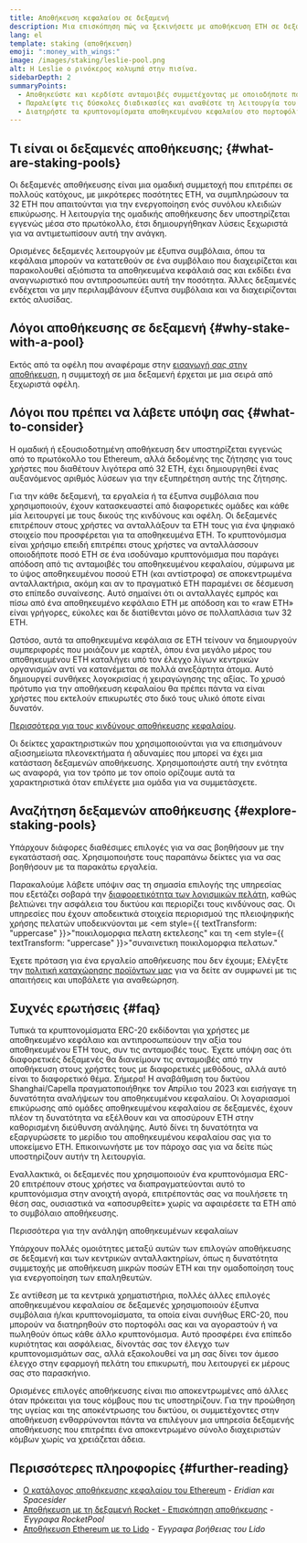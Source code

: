 ```yaml
---
title: Αποθήκευση κεφαλαίου σε δεξαμενή
description: Μια επισκόπηση πώς να ξεκινήσετε με αποθήκευση ETH σε δεξαμενή
lang: el
template: staking (αποθήκευση)
emoji: ":money_with_wings:"
image: /images/staking/leslie-pool.png
alt: Η Leslie ο ρινόκερος κολυμπά στην πισίνα.
sidebarDepth: 2
summaryPoints:
  - Αποθηκεύστε και κερδίστε ανταμοιβές συμμετέχοντας με οποιοδήποτε ποσό ETH ενώνοντας τις δυνάμεις σας με άλλους
  - Παραλείψτε τις δύσκολες διαδικασίες και αναθέστε τη λειτουργία του επικυρωτή σε τρίτο
  - Διατηρήστε τα κρυπτονομίσματα αποθηκευμένου κεφαλαίου στο πορτοφόλι σας
---
```


## Τι είναι οι δεξαμενές αποθήκευσης; {#what-are-staking-pools}

Οι δεξαμενές αποθήκευσης είναι μια ομαδική συμμετοχή που επιτρέπει σε πολλούς κατόχους, με μικρότερες ποσότητες ETH, να συμπληρώσουν τα 32 ETH που απαιτούνται για την ενεργοποίηση ενός συνόλου κλειδιών επικύρωσης. Η λειτουργία της ομαδικής αποθήκευσης δεν υποστηρίζεται εγγενώς μέσα στο πρωτόκολλο, έτσι δημιουργήθηκαν λύσεις ξεχωριστά για να αντιμετωπίσουν αυτή την ανάγκη.

Ορισμένες δεξαμενές λειτουργούν με έξυπνα συμβόλαια, όπου τα κεφάλαια μπορούν να κατατεθούν σε ένα συμβόλαιο που διαχειρίζεται και παρακολουθεί αξιόπιστα τα αποθηκευμένα κεφάλαιά σας και εκδίδει ένα αναγνωριστικό που αντιπροσωπεύει αυτή την ποσότητα. Άλλες δεξαμενές ενδέχεται να μην περιλαμβάνουν έξυπνα συμβόλαια και να διαχειρίζονται εκτός αλυσίδας.

## Λόγοι αποθήκευσης σε δεξαμενή {#why-stake-with-a-pool}

Εκτός από τα οφέλη που αναφέραμε στην [εισαγωγή σας στην αποθήκευση](/staking/), η συμμετοχή σε μια δεξαμενή έρχεται με μια σειρά από ξεχωριστά οφέλη.

<CardGrid>
  <Card title="Χαμηλό επίπεδο εισόδου" emoji="🐟" description="Not a whale? No problem. Most staking pools let you stake virtually any amount of ETH by joining forces with other stakers, unlike staking solo which requires 32 ETH." />
  <Card title="Αποθηκεύστε σήμερα" emoji=":stopwatch:" description="Staking with a pool is as easy as a token swap. No need to worry about hardware setup and node maintenance. Pools allow you to deposit your ETH which enables node operators to run validators. Rewards are then distributed to contributors minus a fee for node operations." />
  <Card title="Κρυπτονομίσματα αποθήκευσης κεφαλαίου" emoji=":droplet:" description="Many staking pools provide a token that represents a claim on your staked ETH and the rewards it generates. This allows you to make use of your staked ETH, e.g. as collateral in DeFi applications." />
</CardGrid>

<StakingComparison page="pools" />

## Λόγοι που πρέπει να λάβετε υπόψη σας {#what-to-consider}

Η ομαδική ή εξουσιοδοτημένη αποθήκευση δεν υποστηρίζεται εγγενώς από το πρωτόκολλο του Ethereum, αλλά δεδομένης της ζήτησης για τους χρήστες που διαθέτουν λιγότερα από 32 ETH, έχει δημιουργηθεί ένας αυξανόμενος αριθμός λύσεων για την εξυπηρέτηση αυτής της ζήτησης.

Για την κάθε δεξαμενή, τα εργαλεία ή τα έξυπνα συμβόλαια που χρησιμοποιούν, έχουν κατασκευαστεί από διαφορετικές ομάδες και κάθε μία λειτουργεί με τους δικούς της κινδύνους και οφέλη. Οι δεξαμενές επιτρέπουν στους χρήστες να ανταλλάξουν τα ETH τους για ένα ψηφιακό στοιχείο που προσφέρεται για τα αποθηκευμένα ETH. Το κρυπτονόμισμα είναι χρήσιμο επειδή επιτρέπει στους χρήστες να ανταλλάσσουν οποιοδήποτε ποσό ETH σε ένα ισοδύναμο κρυπτονόμισμα που παράγει απόδοση από τις ανταμοιβές του αποθηκευμένου κεφαλαίου, σύμφωνα με το ύψος αποθηκευμένου ποσού ETH (και αντίστροφα) σε αποκεντρωμένα ανταλλακτήρια, ακόμη και αν το πραγματικό ETH παραμένει σε δέσμευση στο επίπεδο συναίνεσης. Αυτό σημαίνει ότι οι ανταλλαγές εμπρός και πίσω από ένα αποθηκευμένο κεφάλαιο ETH με απόδοση και το «raw ETH» είναι γρήγορες, εύκολες και δε διατίθενται μόνο σε πολλαπλάσια των 32 ETH.

Ωστόσο, αυτά τα αποθηκευμένα κεφάλαια σε ETH τείνουν να δημιουργούν συμπεριφορές που μοιάζουν με καρτέλ, όπου ένα μεγάλο μέρος του αποθηκευμένου ETH καταλήγει υπό τον έλεγχο λίγων κεντρικών οργανισμών αντί να κατανέμεται σε πολλά ανεξάρτητα άτομα. Αυτό δημιουργεί συνθήκες λογοκρισίας ή χειραγώγησης της αξίας. Το χρυσό πρότυπο για την αποθήκευση κεφαλαίου θα πρέπει πάντα να είναι χρήστες που εκτελούν επικυρωτές στο δικό τους υλικό όποτε είναι δυνατόν.

[Περισσότερα για τους κινδύνους αποθήκευσης κεφαλαίου](https://notes.ethereum.org/@djrtwo/risks-of-lsd).

Οι δείκτες χαρακτηριστικών που χρησιμοποιούνται για να επισημάνουν αξιοσημείωτα πλεονεκτήματα ή αδυναμίες που μπορεί να έχει μια κατάσταση δεξαμενών αποθήκευσης. Χρησιμοποιήστε αυτή την ενότητα ως αναφορά, για τον τρόπο με τον οποίο ορίζουμε αυτά τα χαρακτηριστικά όταν επιλέγετε μια ομάδα για να συμμετάσχετε.

<StakingConsiderations page="pools" />

## Αναζήτηση δεξαμενών αποθήκευσης {#explore-staking-pools}

Υπάρχουν διάφορες διαθέσιμες επιλογές για να σας βοηθήσουν με την εγκατάστασή σας. Χρησιμοποιήστε τους παραπάνω δείκτες για να σας βοηθήσουν με τα παρακάτω εργαλεία.

<ProductDisclaimer />

<StakingProductsCardGrid category="pools" />

Παρακαλούμε λάβετε υπόψιν σας τη σημασία επιλογής της υπηρεσίας που εξετάζει σοβαρά την [διαφορετικότητα των λογισμικών πελάτη](/developers/docs/nodes-and-clients/client-diversity/), καθώς βελτιώνει την ασφάλεια του δικτύου και περιορίζει τους κινδύνους σας. Οι υπηρεσίες που έχουν αποδεικτικά στοιχεία περιορισμού της πλειοψηφικής χρήσης πελατών υποδεικνύονται με <em style={{ textTransform: "uppercase" }}>"ποικιλομορφια πελατη εκτελεσης"</em> και τη <em style={{ textTransform: "uppercase" }}>"συναινετικη ποικιλομορφια πελατων."</em>

Έχετε πρόταση για ένα εργαλείο αποθήκευσης που δεν έχουμε; Ελέγξτε την [πολιτική καταχώρησης προϊόντων μας](/contributing/adding-staking-products/) για να δείτε αν συμφωνεί με τις απαιτήσεις και υποβάλετε για αναθεώρηση.

## Συχνές ερωτήσεις {#faq}

<ExpandableCard title="Πώς μπορώ να κερδίσω ανταμοιβές;">
Τυπικά τα κρυπτονομίσματα ERC-20 εκδίδονται για χρήστες με αποθηκευμένο κεφάλαιο και αντιπροσωπεύουν την αξία του αποθηκευμένου ETH τους, συν τις ανταμοιβές τους. Έχετε υπόψη σας ότι διαφορετικές δεξαμενές θα διανείμουν τις ανταμοιβές από την αποθήκευση στους χρήστες τους με διαφορετικές μεθόδους, αλλά αυτό είναι το διαφορετικό θέμα.
</ExpandableCard>

<ExpandableCard title="Πότε μπορώ να αποσύρω το κεφάλαιό μου;">
Σήμερα! Η αναβάθμιση του δικτύου Shanghai/Capella πραγματοποιήθηκε τον Απρίλιο του 2023 και εισήγαγε τη δυνατότητα αναλήψεων του αποθηκευμένου κεφαλαίου. Οι λογαριασμοί επικύρωσης από ομάδες αποθηκευμένου κεφαλαίου σε δεξαμενές, έχουν πλέον τη δυνατότητα να εξέλθουν και να αποσύρουν ETH στην καθορισμένη διεύθυνση ανάληψης. Αυτό δίνει τη δυνατότητα να εξαργυρώσετε το μερίδιο του αποθηκευμένου κεφαλαίου σας για το υποκείμενο ETH. Επικοινωνήστε με τον πάροχο σας για να δείτε πώς υποστηρίζουν αυτήν τη λειτουργία.

Εναλλακτικά, οι δεξαμενές που χρησιμοποιούν ένα κρυπτονόμισμα ERC-20 επιτρέπουν στους χρήστες να διαπραγματεύονται αυτό το κρυπτονόμισμα στην ανοιχτή αγορά, επιτρέποντάς σας να πουλήσετε τη θέση σας, ουσιαστικά να «αποσυρθείτε» χωρίς να αφαιρέσετε τα ETH από το συμβόλαιο αποθήκευσης.

<ButtonLink href="/staking/withdrawals/">Περισσότερα για την ανάληψη αποθηκευμένων κεφαλαίων</ButtonLink>
</ExpandableCard>

<ExpandableCard title="Είναι διαφορετικό από την αποθήκευση σε ανταλλακτήριο;">
Υπάρχουν πολλές ομοιότητες μεταξύ αυτών των επιλογών αποθήκευσης σε δεξαμενή και των κεντρικών ανταλλακτηρίων, όπως η δυνατότητα συμμετοχής με αποθήκευση μικρών ποσών ETH και την ομαδοποίηση τους για ενεργοποίηση των επαληθευτών.

Σε αντίθεση με τα κεντρικά χρηματιστήρια, πολλές άλλες επιλογές αποθηκευμένου κεφαλαίου σε δεξαμενές χρησιμοποιούν έξυπνα συμβόλαια ή/και κρυπτονομίσματα, τα οποία είναι συνήθως ERC-20, που μπορούν να διατηρηθούν στο πορτοφόλι σας και να αγοραστούν ή να πωληθούν όπως κάθε άλλο κρυπτονόμισμα. Αυτό προσφέρει ένα επίπεδο κυριότητας και ασφάλειας, δίνοντάς σας τον έλεγχο των κρυπτονομισμάτων σας, αλλά εξακολουθεί να μη σας δίνει τον άμεσο έλεγχο στην εφαρμογή πελάτη του επικυρωτή, που λειτουργεί εκ μέρους σας στο παρασκήνιο.

Ορισμένες επιλογές αποθήκευσης είναι πιο αποκεντρωμένες από άλλες όταν πρόκειται για τους κόμβους που τις υποστηρίζουν. Για την προώθηση της υγείας και της αποκέντρωσης του δικτύου, οι συμμετέχοντες στην αποθήκευση ενθαρρύνονται πάντα να επιλέγουν μια υπηρεσία δεξαμενής αποθήκευσης που επιτρέπει ένα αποκεντρωμένο σύνολο διαχειριστών κόμβων χωρίς να χρειάζεται άδεια.
</ExpandableCard>

## Περισσότερες πληροφορίες {#further-reading}

- [Ο κατάλογος αποθήκευσης κεφαλαίου του Ethereum](https://www.staking.directory/) - _Eridian και Spacesider_
- [Αποθήκευση με τη δεξαμενή Rocket - Επισκόπηση αποθήκευσης](https://docs.rocketpool.net/guides/staking/overview.html) - _Έγγραφα RocketPool_
- [Αποθήκευση Ethereum με το Lido](https://help.lido.fi/en/collections/2947324-staking-ethereum-with-lido) - _Έγγραφα βοήθειας του Lido_
